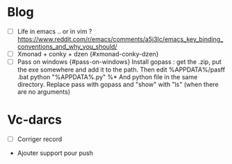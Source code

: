 # Blog
- [ ] Life in emacs .. or in vim ?
    <https://www.reddit.com/r/emacs/comments/a5j3lc/emacs_key_binding_conventions_and_why_you_should/>
- [ ] Xmonad + conky + dzen {\#xmonad-conky-dzen}
- [ ] Pass on windows {\#pass-on-windows} Install gopass : get the .zip,
    put the exe somewhere and add it to the path. Then edit
    %APPDATA%/pasff .bat python \"%APPDATA%.py\" %\* And python file in
    the same directory. Replace pass with gopass and \"show\" with
    \"ls\" (when there are no arguments)

# Vc-darcs
- [ ] Corriger record
-   Ajouter support pour push
